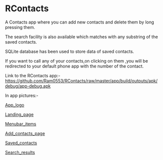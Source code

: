 # RContacts
A Contacts app where you can add new contacts and delete them by long pressing them.

The search facility is also available which matches with any substring of the saved contacts.

SQLite database has been used to store data of saved contacts.

If you want to call any of your contacts,on clicking on them ,you will be redirected to your default phone app with the number of the contact.

Link to the RContacts app:-  https://github.com/Ram0553/RContacts/raw/master/app/build/outputs/apk/debug/app-debug.apk

In app pictures:-

[App_logo](https://user-images.githubusercontent.com/53968496/127199562-5caec990-db2d-4eba-8d06-23109cd2d9e0.png)

[Landing_page](https://user-images.githubusercontent.com/53968496/127190547-dc3fed8e-2c3a-4e17-91f7-0f19b380e6f0.jpg)

[Menubar_items](https://user-images.githubusercontent.com/53968496/127190589-b3c16991-aa73-421e-a31b-3a4869165231.jpg)

[Add_contacts_page](https://user-images.githubusercontent.com/53968496/127190574-5440b015-7126-4907-9a25-d3bbd81ce642.jpg)

[Saved_contacts](https://user-images.githubusercontent.com/53968496/127190616-d0609e92-da04-4dce-b201-520d55fb9f15.jpg)

[Search_results](https://user-images.githubusercontent.com/53968496/127190630-0d40e9b7-e9b3-4f44-bb30-429a6b37ad63.jpg)
